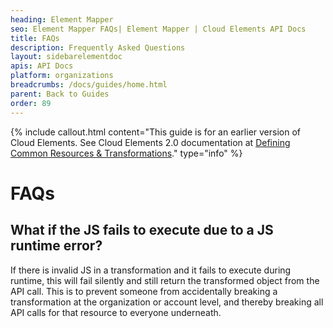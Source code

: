```yaml
---
heading: Element Mapper
seo: Element Mapper FAQs| Element Mapper | Cloud Elements API Docs
title: FAQs
description: Frequently Asked Questions
layout: sidebarelementdoc
apis: API Docs
platform: organizations
breadcrumbs: /docs/guides/home.html
parent: Back to Guides
order: 89
---
```


{% include callout.html content="This guide is for an earlier version of Cloud Elements. See Cloud Elements 2.0 documentation at <a href=../../guides/common-resources/index.html>Defining Common Resources & Transformations</a>." type="info" %}

# FAQs

## **What if the JS fails to execute due to a JS runtime error?**
If there is invalid JS in a transformation and it fails to execute during runtime, this will fail silently and still return the transformed object from the API call.  This is to prevent someone from accidentally breaking a transformation at the organization or account level, and thereby breaking all API calls for that resource to everyone underneath.
